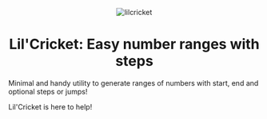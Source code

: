 <div align="center">
  
  ![lilcricket](https://user-images.githubusercontent.com/509054/164233040-8bf65eb0-09f5-4ec3-94f6-50efe6514621.png)
  
  # Lil'Cricket: Easy number ranges with steps
  
</div>

Minimal and handy utility to generate ranges of numbers with start, end and optional steps or jumps!

Lil'Cricket is here to help!
